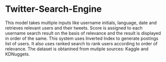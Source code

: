 # Twitter-Search-Engine
This model takes multiple inputs like username initials, language, date and retrieves relevant users and their tweets. Score is assigned to each username search result on the basis of relevance and the result is displayed in order of the same. This system uses Inverted Index to generate postings list of users. It also uses ranked search to rank users according to order of relevance.  The dataset is obtanined from mutiple sources: Kaggle and KDNuggets.
